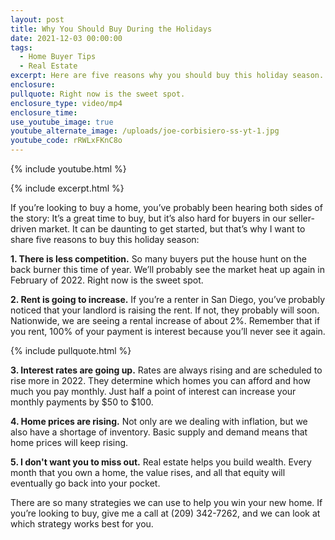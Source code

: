 ```yaml
---
layout: post
title: Why You Should Buy During the Holidays
date: 2021-12-03 00:00:00
tags:
  - Home Buyer Tips
  - Real Estate
excerpt: Here are five reasons why you should buy this holiday season.
enclosure:
pullquote: Right now is the sweet spot.
enclosure_type: video/mp4
enclosure_time:
use_youtube_image: true
youtube_alternate_image: /uploads/joe-corbisiero-ss-yt-1.jpg
youtube_code: rRWLxFKnC8o
---
```

{% include youtube.html %}

{% include excerpt.html %}

If you’re looking to buy a home, you’ve probably been hearing both sides of the story: It’s a great time to buy, but it’s also hard for buyers in our seller-driven market. It can be daunting to get started, but that’s why I want to share five reasons to buy this holiday season:

**1\. There is less competition.** So many buyers put the house hunt on the back burner this time of year. We’ll probably see the market heat up again in February of 2022. Right now is the sweet spot.

**2\. Rent is going to increase.** If you’re a renter in San Diego, you’ve probably noticed that your landlord is raising the rent. If not, they probably will soon. Nationwide, we are seeing a rental increase of about 2%. Remember that if you rent, 100% of your payment is interest because you’ll never see it again.

{% include pullquote.html %}

**3\. Interest rates are going up.** Rates are always rising and are scheduled to rise more in 2022. They determine which homes you can afford and how much you pay monthly. Just half a point of interest can increase your monthly payments by $50 to $100.

**4\. Home prices are rising.** Not only are we dealing with inflation, but we also have a shortage of inventory. Basic supply and demand means that home prices will keep rising.

**5\. I don't want you to miss out.** Real estate helps you build wealth. Every month that you own a home, the value rises, and all that equity will eventually go back into your pocket.

There are so many strategies we can use to help you win your new home. If you’re looking to buy, give me a call at (209) 342-7262, and we can look at which strategy works best for you.
